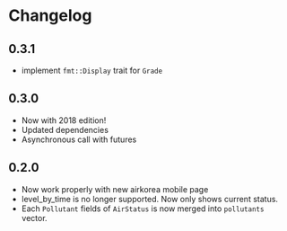 # Changelog

## 0.3.1

- implement `fmt::Display` trait for `Grade`

## 0.3.0

- Now with 2018 edition!
- Updated dependencies
- Asynchronous call with futures

## 0.2.0

- Now work properly with new airkorea mobile page
- level_by_time is no longer supported. Now only shows current status.
- Each `Pollutant` fields of `AirStatus` is now merged into `pollutants` vector.
